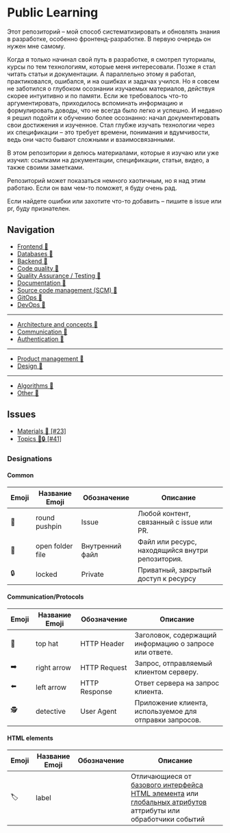 # Public Learning

Этот репозиторий – мой способ систематизировать и обновлять знания в разработке, особенно фронтенд-разработке. В первую очередь он нужен мне самому.

Когда я только начинал свой путь в разработке, я смотрел туториалы, курсы по тем технологиям, которые меня интересовали. Позже я стал читать статьи и документации. А параллельно этому я работал, практиковался, ошибался, и на ошибках и задачах учился. Но я совсем не заботился о глубоком осознании изучаемых материалов, действуя скорее интуитивно и по памяти. Если же требовалось что-то аргументировать, приходилось вспоминать информацию и формулировать доводы, что не всегда было легко и успешно. И недавно я решил подойти к обучению более осознанно: начал документировать свои достижения и изученное. Стал глубже изучать технологии через их спецификации – это требует времени, понимания и вдумчивости, ведь они часто бывают сложными и взаимосвязанными.

В этом репозитории я делюсь материалами, которые я изучаю или уже изучил: ссылками на документации, спецификации, статьи, видео, а также своими заметками.

Репозиторий может показаться немного хаотичным, но я над этим работаю. Если он вам чем-то поможет, я буду очень рад.

Если найдете ошибки или захотите что-то добавить – пишите в issue или pr, буду признателен.

## Navigation

- [Frontend 📂](./topics/frontend/readme.md)
- [Databases 📂](./topics/databases/readme.md)
- [Backend 📂](./topics/backend/readme.md)
- [Code quality 📂](./topics/code-quality/readme.md)
- [Quality Assurance / Testing 📂](./topics/qa/readme.md)
- [Documentation 📂](./topics/documentation/readme.md)
- [Source code management (SCM) 📂](./topics/scm/readme.md)
- [GitOps 📂](./topics/git-ops/readme.md)
- [DevOps 📂](./topics/dev-ops/readme.md)

___

- [Architecture and concepts 📂](./topics/architecture/readme.md)
- [Communication 📂](./topics/communication/readme.md)
- [Authentication 📂](./topics/authentication/readme.md)

___

- [Product management 📂](./topics/product-management/readme.md)
- [Design 📂](./topics/design/readme.md)

___

- [Algorithms 📂](./topics/algorithms/readme.md)
- [Other 📂](./topics/other/readme.md)

## Issues

- [Materials 📍 [#23]](../../public-learining/issues/23)
- [Topics 📍🔒 [#41]](../../../private-learning/issues/41)

### Designations

#### Common

| Emoji | Название Emoji   | Обозначение     | Описание                                         |
| ----- | ---------------- | --------------- | ------------------------------------------------ |
| 📍     | round pushpin    | Issue           | Любой контент, связанный с issue или PR.         |
| 📂     | open folder file | Внутренний файл | Файл или ресурс, находящийся внутри репозитория. |
| 🔒     | locked           | Private         | Приватный, закрытый доступ к ресурсу             |

#### Communication/Protocols

| Emoji | Название Emoji | Обозначение   | Описание                                                |
| ----- | -------------- | ------------- | ------------------------------------------------------- |
| 🎩     | top hat        | HTTP Header   | Заголовок, содержащий информацию о запросе или ответе.  |
| ➡️     | right arrow    | HTTP Request  | Запрос, отправляемый клиентом серверу.                  |
| ⬅️     | left arrow     | HTTP Response | Ответ сервера на запрос клиента.                        |
| 🕵️     | detective      | User Agent    | Приложение клиента, используемое для отправки запросов. |

#### HTML elements

| Emoji | Название Emoji | Обозначение | Описание                                                                                                                                                                                                                                         |
| ----- | -------------- | ----------- | ------------------------------------------------------------------------------------------------------------------------------------------------------------------------------------------------------------------------------------------------ |
| 🏷️     | label          |             | Отличающиеся от [базового интерфейса HTML элемента](https://html.spec.whatwg.org/multipage/dom.html#htmlelement) или [глобальных атрибутов](https://html.spec.whatwg.org/multipage/dom.html#global-attributes) аттрибуты или обработчики событий |
